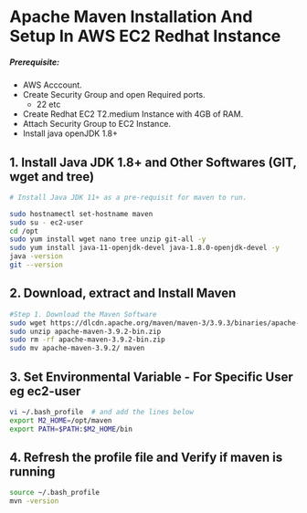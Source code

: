 # Apache Maven Installation And Setup In AWS EC2 Redhat Instance
##### Prerequisite:
+ AWS Acccount.
+ Create Security Group and open Required ports.
  + 22 etc
+ Create Redhat EC2 T2.medium Instance with 4GB of RAM.
+ Attach Security Group to EC2 Instance.
+ Install java openJDK 1.8+

## 1. Install Java JDK 1.8+ and Other Softwares (GIT, wget and tree)
``` sh
# Install Java JDK 11+ as a pre-requisit for maven to run.

sudo hostnamectl set-hostname maven
sudo su - ec2-user
cd /opt
sudo yum install wget nano tree unzip git-all -y
sudo yum install java-11-openjdk-devel java-1.8.0-openjdk-devel -y
java -version
git --version
```
## 2. Download, extract and Install Maven
``` sh
#Step 1. Download the Maven Software
sudo wget https://dlcdn.apache.org/maven/maven-3/3.9.3/binaries/apache-maven-3.9.3-bin.zip
sudo unzip apache-maven-3.9.2-bin.zip
sudo rm -rf apache-maven-3.9.2-bin.zip
sudo mv apache-maven-3.9.2/ maven
```
## 3. Set Environmental Variable  - For Specific User eg ec2-user
``` sh
vi ~/.bash_profile  # and add the lines below
export M2_HOME=/opt/maven
export PATH=$PATH:$M2_HOME/bin
```
## 4. Refresh the profile file and Verify if maven is running
```sh
source ~/.bash_profile
mvn -version
```


